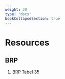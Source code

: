 ```yaml
---
weight: 20
type: 'docs'
bookCollapseSection: true
---
```


# Resources

## BRP
1. [BRP Tabel 35](brp-tabel35)
